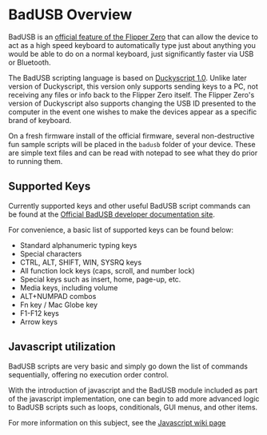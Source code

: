 # BadUSB Overview
BadUSB is an [official feature of the Flipper Zero](https://docs.flipper.net/bad-usb) that can allow the device to act as a high speed keyboard to automatically type just about anything you would be able to do on a normal keyboard, just significantly faster via USB or Bluetooth. 

The BadUSB scripting language is based on [Duckyscript 1.0](https://web.archive.org/web/20220816200129/http://github.com/hak5darren/USB-Rubber-Ducky/wiki/Duckyscript). Unlike later version of Duckyscript, this version only supports sending keys to a PC, not receiving any files or info back to the Flipper Zero itself. The Flipper Zero's version of Duckyscript also supports changing the USB ID presented to the computer in the event one wishes to make the devices appear as a specific brand of keyboard. 


On a fresh firmware install of the official firmware, several non-destructive fun sample scripts will be placed in the `badusb` folder of your device. These are simple text files and can be read with notepad to see what they do prior to running them. 

## Supported Keys
Currently supported keys and other useful BadUSB script commands can be found at the [Official BadUSB developer documentation site](https://developer.flipper.net/flipperzero/doxygen/badusb_file_format.html). 

For convenience, a basic list of supported keys can be found below:

- Standard alphanumeric typing keys
- Special characters
- CTRL, ALT, SHIFT, WIN, SYSRQ keys
- All function lock keys (caps, scroll, and number lock)
- Special keys such as insert, home, page-up, etc.
- Media keys, including volume
- ALT+NUMPAD combos
- Fn key / Mac Globe key
- F1-F12 keys
- Arrow keys

## Javascript utilization
BadUSB scripts are very basic and simply go down the list of commands sequentially, offering no execution order control. 

With the introduction of javascript and the BadUSB module included as part of the javascript implementation, one can begin to add more advanced logic to BadUSB scripts such as loops, conditionals, GUI menus, and other items. 

For more information on this subject, see the [Javascript wiki page](javascript-overview.md)

